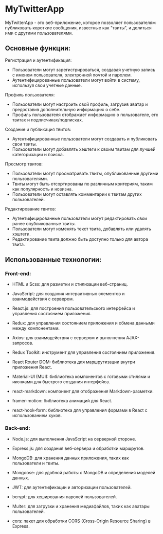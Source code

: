 # MyTwitterApp

MyTwitterApp - это веб-приложение, которое позволяет пользователям публиковать короткие сообщения, известные как "твиты", и делиться ими с другими пользователями.

## Основные функции:

Регистрация и аутентификация:

- Пользователи могут зарегистрироваться, создавая учетную запись с именем пользователя, электронной почтой и паролем.
- Аутентифицированные пользователи могут войти в систему, используя свои учетные данные.

Профиль пользователя:

- Пользователи могут настроить свой профиль, загрузив аватар и предоставив дополнительную информацию о себе.
- Профиль пользователя отображает информацию о пользователе, его твитах и подписчиках/подписках.

Создание и публикация твитов:

- Аутентифицированные пользователи могут создавать и публиковать свои твиты.
- Пользователи могут добавлять хэштеги к своим твитам для лучшей категоризации и поиска.

Просмотр твитов:

- Пользователи могут просматривать твиты, опубликованные другими пользователями.
- Твиты могут быть отсортированы по различным критериям, таким как популярность и новизна.
- Пользователи могут оставлять комментарии к твитам других пользователей.

Редактирование твитов:

- Аутентифицированные пользователи могут редактировать свои ранее опубликованные твиты.
- Пользователи могут изменять текст твита, добавлять или удалять хэштеги.
- Редактирование твита должно быть доступно только для автора твита.

## Использованные технологии:

### Front-end:

- HTML и Scss: для разметки и стилизации веб-страниц.
- JavaScript: для создания интерактивных элементов и взаимодействия с сервером.
- React.js: для построения пользовательского интерфейса и управления состоянием приложения.
- Redux: для управления состоянием приложения и обмена данными между компонентами.
- Axios: для взаимодействия с сервером и выполнения AJAX-запросов.

- Redux Toolkit: инструмент для управления состоянием приложения.
- React Router DOM: библиотека для маршрутизации внутри приложения React.
- Material-UI (MUI): библиотека компонентов с готовыми стилями и иконками для быстрого создания интерфейса.
- react-markdown: компонент для отображения Markdown-разметки.
- framer-motion: библиотека анимаций для React.
- react-hook-form: библиотека для управления формами в React с использованием хуков.

### Back-end:

- Node.js: для выполнения JavaScript на серверной стороне. 
- Express.js: для создания веб-сервера и обработки маршрутов.
- MongoDB: для хранения данных приложения, таких как пользователи и твиты.
- Mongoose: для удобной работы с MongoDB и определения моделей данных.
- JWT: для аутентификации и авторизации пользователей.
- bcrypt: для хеширования паролей пользователей.

- Multer: для загрузки и хранения медиафайлов, таких как аватары пользователей.
- cors: пакет для обработки CORS (Cross-Origin Resource Sharing) в Express.

